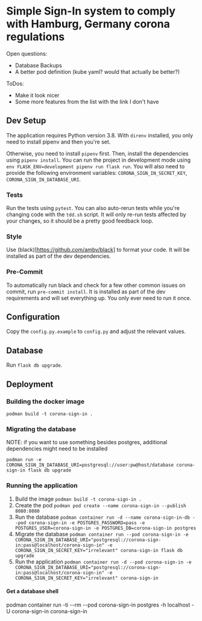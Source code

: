 # Simple Sign-In system to comply with Hamburg, Germany corona regulations

Open questions:
- Database Backups
- A better pod definition (kube yaml? would that actually be better?)

ToDos:
- Make it look nicer
- Some more features from the list with the link I don't have

## Dev Setup

The application requires Python version 3.8.
With `direnv` installed, you only need to install pipenv and then you're set.

Otherwise, you need to install `pipenv` first. Then, install the dependencies
using `pipenv install`. You can run the project in development mode using
`env FLASK_ENV=development pipenv run flask run`. You will also need to provide the following environment variables: `CORONA_SIGN_IN_SECRET_KEY`, `CORONA_SIGN_IN_DATABASE_URI`.

### Tests

Run the tests using `pytest`. You can also auto-rerun tests while you're
changing code with the `tdd.sh` script. It will only re-run tests affected by
your changes, so it should be a pretty good feedback loop.

### Style

Use (black)[https://github.com/ambv/black] to format your code. It will be
installed as part of the dev dependencies.

### Pre-Commit

To automatically run black and check for a few other common issues on commit,
run `pre-commit install`. It is installed as part of the dev requirements and
will set everything up. You only ever need to run it once.

## Configuration

Copy the `config.py.example` to `config.py` and adjust the relevant values.

## Database

Run `flask db upgrade`.


## Deployment

### Building the docker image

`podman build -t corona-sign-in .`

### Migrating the database

NOTE: if you want to use something besides postgres, additional dependencies
might need to be installed

`podman run -e CORONA_SIGN_IN_DATABASE_URI=postgresql://user:pw@host/database
corona-sign-in flask db upgrade`

### Running the application

1. Build the image
    `podman build -t corona-sign-in .`
2. Create the pod
    `podman pod create --name corona-sign-in --publish 8080:8080`
3. Run the database
    `podman container run -d --name corona-sign-in-db --pod corona-sign-in -e POSTGRES_PASSWORD=pass -e POSTGRES_USER=corona-sign-in -e POSTGRES_DB=corona-sign-in postgres`
4. Migrate the database
    `podman container run --pod corona-sign-in -e CORONA_SIGN_IN_DATABASE_URI="postgresql://corona-sign-in:pass@localhost/corona-sign-in" -e CORONA_SIGN_IN_SECRET_KEY="irrelevant" corona-sign-in flask db upgrade`
5. Run the application
    `podman container run -d --pod corona-sign-in -e CORONA_SIGN_IN_DATABASE_URI="postgresql://corona-sign-in:pass@localhost/corona-sign-in" -e CORONA_SIGN_IN_SECRET_KEY="irrelevant" corona-sign-in`

#### Get a database shell

podman container run -ti --rm --pod corona-sign-in postgres -h localhost -U corona-sign-in corona-sign-in
